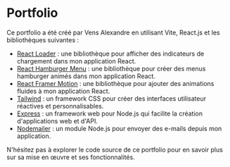 # Portfolio

Ce portfolio a été créé par Vens Alexandre en utilisant Vite, React.js et les bibliothèques suivantes :

- [React Loader](https://www.npmjs.com/package/react-loader-spinner) : une bibliothèque pour afficher des indicateurs de chargement dans mon application React.
- [React Hamburger Menu](https://www.npmjs.com/package/hamburger-react) : une bibliothèque pour créer des menus hamburger animés dans mon application React.
- [React Framer Motion](https://www.framer.com/motion/animate-presence/) : une bibliothèque pour ajouter des animations fluides à mon application React.
- [Tailwind](https://tailwindcss.com/) : un framework CSS pour créer des interfaces utilisateur réactives et personnalisables.
- [Express](https://expressjs.com/) : un framework web pour Node.js qui facilite la création d'applications web et d'API.
- [Nodemailer](https://nodemailer.com/) : un module Node.js pour envoyer des e-mails depuis mon application.

N'hésitez pas à explorer le code source de ce portfolio pour en savoir plus sur sa mise en œuvre et ses fonctionnalités.
